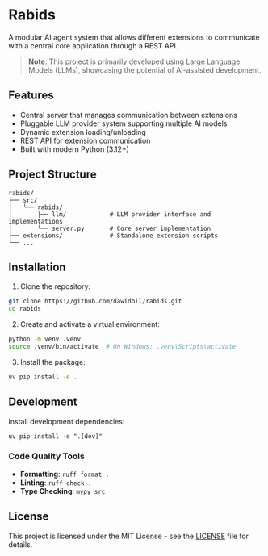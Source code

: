# Rabids

A modular AI agent system that allows different extensions to communicate with a central core application through a REST API.

> **Note**: This project is primarily developed using Large Language Models (LLMs), showcasing the potential of AI-assisted development.

## Features

- Central server that manages communication between extensions
- Pluggable LLM provider system supporting multiple AI models
- Dynamic extension loading/unloading
- REST API for extension communication
- Built with modern Python (3.12+)

## Project Structure

    rabids/
    ├── src/
    │   └── rabids/
    │       ├── llm/            # LLM provider interface and implementations
    │       └── server.py       # Core server implementation
    ├── extensions/             # Standalone extension scripts
    └── ...

## Installation

1. Clone the repository:

```bash
git clone https://github.com/dawidbil/rabids.git
cd rabids
```

2. Create and activate a virtual environment:

```bash
python -m venv .venv
source .venv/bin/activate  # On Windows: .venv\Scripts\activate
```

3. Install the package:

```bash
uv pip install -e .
```

## Development

Install development dependencies:

    uv pip install -e ".[dev]"

### Code Quality Tools

- **Formatting**: `ruff format .`
- **Linting**: `ruff check .`
- **Type Checking**: `mypy src`

## License

This project is licensed under the MIT License - see the [LICENSE](LICENSE) file for details.

